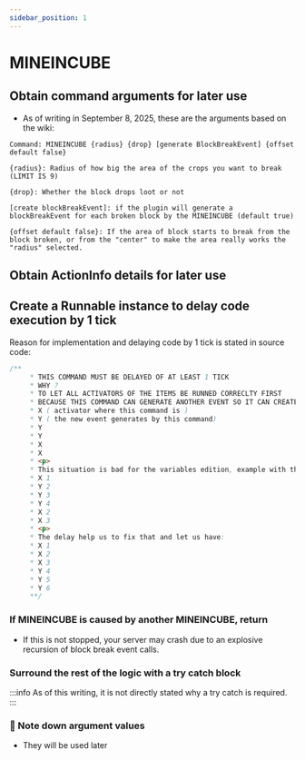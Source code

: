 ```yaml
---
sidebar_position: 1
---
```


# MINEINCUBE

## Obtain command arguments for later use
- As of writing in September 8, 2025, these are the arguments based on the wiki:
```
Command: MINEINCUBE {radius} {drop} [generate BlockBreakEvent] {offset default false}

{radius}: Radius of how big the area of the crops you want to break (LIMIT IS 9)

{drop}: Whether the block drops loot or not

[create blockBreakEvent]: if the plugin will generate a blockBreakEvent for each broken block by the MINEINCUBE (default true)

{offset default false}: If the area of block starts to break from the block broken, or from the "center" to make the area really works the "radius" selected.
```

## Obtain ActionInfo details for later use

## Create a Runnable instance to delay code execution by 1 tick
Reason for implementation and delaying code by 1 tick is stated in source code:
```java
/**
     * THIS COMMAND MUST BE DELAYED OF AT LEAST 1 TICK
     * WHY ?
     * TO LET ALL ACTIVATORS OF THE ITEMS BE RUNNED CORRECLTY FIRST
     * BECAUSE THIS COMMAND CAN GENERATE ANOTHER EVENT SO IT CAN CREATE THIS SITUATION
     * X ( activator where this command is )
     * Y ( the new event generates by this command)
     * Y
     * Y
     * X
     * X
     * <p>
     * This situation is bad for the variables edition, example with the same situation and with a increment of the variable by one
     * X 1
     * Y 2
     * Y 3
     * Y 4
     * X 2
     * X 3
     * <p>
     * The delay help us to fix that and let us have:
     * X 1
     * X 2
     * X 3
     * Y 4
     * Y 5
     * Y 6
     **/
```

### If MINEINCUBE is caused by another MINEINCUBE, return
- If this is not stopped, your server may crash due to an explosive recursion
of block break event calls.

### Surround the rest of the logic with a try catch block
:::info
As of this writing, it is not directly stated why a try catch is required.
:::

### 📝 Note down argument values
- They will be used later



